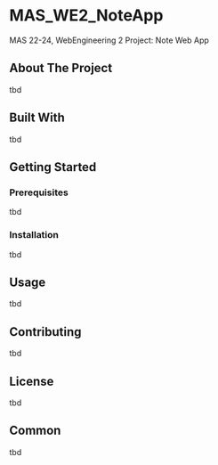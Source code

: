 # MAS_WE2_NoteApp
MAS 22-24, WebEngineering 2 Project: Note Web App

## About The Project

tbd

## Built With

tbd

## Getting Started

### Prerequisites

tbd

### Installation

tbd

## Usage

tbd

## Contributing

tbd

## License

tbd

## Common

tbd
